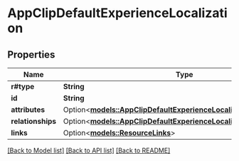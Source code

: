 # AppClipDefaultExperienceLocalization

## Properties

Name | Type | Description | Notes
------------ | ------------- | ------------- | -------------
**r#type** | **String** |  | 
**id** | **String** |  | 
**attributes** | Option<[**models::AppClipDefaultExperienceLocalizationAttributes**](AppClipDefaultExperienceLocalization_attributes.md)> |  | [optional]
**relationships** | Option<[**models::AppClipDefaultExperienceLocalizationRelationships**](AppClipDefaultExperienceLocalization_relationships.md)> |  | [optional]
**links** | Option<[**models::ResourceLinks**](ResourceLinks.md)> |  | [optional]

[[Back to Model list]](../README.md#documentation-for-models) [[Back to API list]](../README.md#documentation-for-api-endpoints) [[Back to README]](../README.md)


